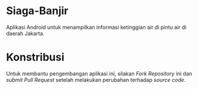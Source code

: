 # Siaga-Banjir

Aplikasi Android untuk menampilkan informasi ketinggian air di pintu air di daerah Jakarta.

# Konstribusi

Untuk membantu pengembangan aplikasi ini, silakan *Fork Repository* ini dan *submit Pull Request* setelah melakukan perubahan terhadap *source code*.
